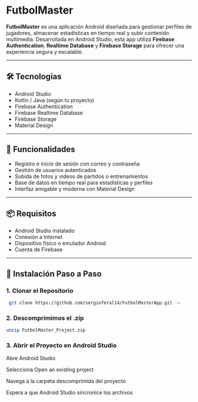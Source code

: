 # FutbolMaster

**FutbolMaster** es una aplicación Android diseñada para gestionar perfiles de jugadores, almacenar estadísticas en tiempo real y subir contenido multimedia. Desarrollada en Android Studio, esta app utiliza **Firebase Authentication**, **Realtime Database** y **Firebase Storage** para ofrecer una experiencia segura y escalable.

---

## 🛠️ Tecnologías

- Android Studio
- Kotlin / Java (según tu proyecto)
- Firebase Authentication
- Firebase Realtime Database
- Firebase Storage
- Material Design

---

## 🚀 Funcionalidades

- Registro e inicio de sesión con correo y contraseña
- Gestión de usuarios autenticados
- Subida de fotos y videos de partidos o entrenamientos
- Base de datos en tiempo real para estadísticas y perfiles
- Interfaz amigable y moderna con Material Design

---

## 📦 Requisitos

- Android Studio instalado
- Conexión a Internet
- Dispositivo físico o emulador Android
- Cuenta de Firebase

---

## 🔧 Instalación Paso a Paso

### 1. Clonar el Repositorio

```bash
 git clone https://github.com/sergioferal14/FutbolMasterApp.git ->
```
### 2. Descomprimimos el .zip

```bash
unzip FutbolMaster_Project.zip
```

### 3. Abrir el Proyecto en Android Studio

Abre Android Studio

Selecciona Open an existing project

Navega a la carpeta descomprimida del proyecto

Espera a que Android Studio sincronice los archivos
